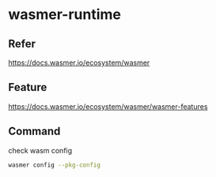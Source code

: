 # wasmer-runtime
## Refer
https://docs.wasmer.io/ecosystem/wasmer

## Feature
https://docs.wasmer.io/ecosystem/wasmer/wasmer-features

## Command
check wasm config
```bash
wasmer config --pkg-config
```
